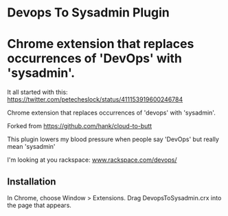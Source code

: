 Devops To Sysadmin Plugin
=============

Chrome extension that replaces occurrences of 'DevOps' with 'sysadmin'.
=======
It all started with this:
https://twitter.com/petecheslock/status/411153919600246784

Chrome extension that replaces occurrences of 'devops' with 'sysadmin'.

Forked from https://github.com/hank/cloud-to-butt

This plugin lowers my blood pressure when people say 'DevOps' but really mean 'sysadmin'

I'm looking at you rackspace:  www.rackspace.com/devops/

Installation
------------

In Chrome, choose Window > Extensions.  Drag DevopsToSysadmin.crx into the page that appears.

